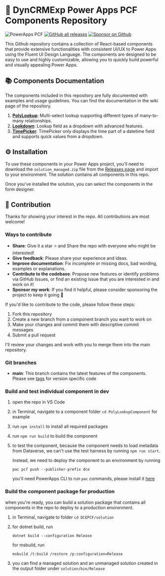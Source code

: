 # 🚀 DynCRMExp Power Apps PCF Components Repository

![PowerApps PCF](https://img.shields.io/badge/PowerApps%20PCF%20Components-742774?logo=powerapps&logoColor=white)
[![GitHub all releases](https://img.shields.io/github/downloads/khoait/dce.pcf/total?style=social)](https://github.com/khoait/DCE.PCF/releases)
[![Sponsor on Github](https://img.shields.io/badge/Buy%20me%20a%20coffee-323330?logo=githubsponsors)](https://github.com/sponsors/khoait)

This Github repository contains a collection of React-based components that provide extensive functionalities with consistent UI/UX to Power Apps using the Fluent UI Design Language. The components are designed to be easy to use and highly customizable, allowing you to quickly build powerful and visually appealing Power Apps.

## 📚 Components Documentation

The components included in this repository are fully documented with examples and usage guidelines. You can find the documentation in the wiki page of the repository.

1. **[PolyLookup](https://github.com/khoait/DCE.PCF/wiki/PolyLookup)**: Multi-select lookup supporting different types of many-to-many relationships.
2. **[Lookdown](https://github.com/khoait/DCE.PCF/wiki/Lookdown)**: Lookup field as a dropdown with advanced features.
3. **[TimePicker](https://github.com/khoait/DCE.PCF/wiki/TimePicker)**: TimePicker only displays the time part of a datetime field and supports quick values from a dropdown.

## ⚙️ Installation

To use these components in your Power Apps project, you'll need to download the `solution_managed.zip` file from the [Releases page](https://github.com/khoait/DCE.PCF/releases) and import to your environment. The solution contains all components in this repo.

Once you've installed the solution, you can select the components in the form designer.

## 🤝 Contribution

Thanks for showing your interest in the repo. All contributions are most welcome!

### Ways to contribute

- **Share**: Give it a star ⭐ and Share the repo with everyone who might be interested!
- **Give feedback**: Please share your experience and ideas.
- **Improve documentation**: Fix incomplete or missing docs, bad wording, examples or explanations.
- **Contribute to the codebase**: Propose new features or identify problems via GitHub Issues, or find an existing issue that you are interested in and work on it!
- **Sponsor my work**: If you find it helpful, please consider sponsoring the project to keep it going 💪

If you'd like to contribute to the code, please follow these steps:

1. Fork this repository
2. Create a new branch from a component branch you want to work on
3. Make your changes and commit them with descriptive commit messages
4. Submit a pull request

I'll review your changes and work with you to merge them into the main repository.

### Git branches

- **main**: This branch contains the latest features of the components. Please see [tags](https://github.com/khoait/DCE.PCF/tags) for version specific code

### Build and test individual component in dev

1. open the repo in VS Code
2. in Terminal, navigate to a component folder `cd PolyLookupComponent` for example
3. run `npm install` to install all required packages
4. run `npm run build` to build the component
5. to test the component, because the component needs to load metadata from Dataverse, we can't use the test harness by running `npm run start`. 
   
   Instead, we need to deploy the component to an environment by running 
   ```
   pac pcf push --publisher-prefix dce
   ```

   you'll need PowerApps CLI to run `pac` commands, please install it [here](https://learn.microsoft.com/en-us/power-platform/developer/cli/introduction)

### Build the component package for production

when you're ready, you can build a solution package that contains all components in the repo to deploy to a production environment.

1. in Terminal, navigate to folder `cd DCEPCF/solution`
2. for dotnet build, run  
   ```
   dotnet build --configuration Release
   ```

   for msbuild, run 
   
   ```
   msbuild /t:build /restore /p:configuration=Release
   ```
3. you can find a managed solution and an unmanaged solution created in the output folder under `solution/bin/Release`
